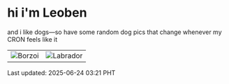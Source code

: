 # hi i'm Leoben

and i like dogs—so have some random dog pics that change whenever my CRON feels like it

|  |  |
|--------|----------|
| ![Borzoi](https://random-dog-vercel.vercel.app/api/random-borzoi?v=1750706500) | ![Labrador](https://random-dog-vercel.vercel.app/api/random-labrador?v=1750706500) |

Last updated: 2025-06-24 03:21 PHT
